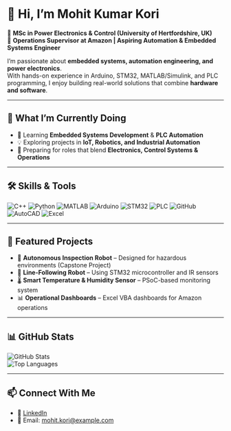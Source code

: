 # 👋 Hi, I’m Mohit Kumar Kori  

🔹 **MSc in Power Electronics & Control (University of Hertfordshire, UK)**  
🔹 **Operations Supervisor at Amazon | Aspiring Automation & Embedded Systems Engineer**  

I’m passionate about **embedded systems, automation engineering, and power electronics**.  
With hands-on experience in Arduino, STM32, MATLAB/Simulink, and PLC programming, I enjoy building real-world solutions that combine **hardware and software**.  

---

## 🌱 What I’m Currently Doing
- 🚀 Learning **Embedded Systems Development** & **PLC Automation**  
- 💡 Exploring projects in **IoT, Robotics, and Industrial Automation**  
- 🎯 Preparing for roles that blend **Electronics, Control Systems & Operations**  

---

## 🛠️ Skills & Tools

![C++](https://img.shields.io/badge/C++-00599C?style=flat&logo=c%2B%2B&logoColor=white)
![Python](https://img.shields.io/badge/Python-3776AB?style=flat&logo=python&logoColor=white)
![MATLAB](https://img.shields.io/badge/MATLAB-orange?style=flat&logo=mathworks)
![Arduino](https://img.shields.io/badge/Arduino-00979D?style=flat&logo=arduino&logoColor=white)
![STM32](https://img.shields.io/badge/STM32-03234B?style=flat&logo=stmicroelectronics&logoColor=white)
![PLC](https://img.shields.io/badge/PLC-Automation-blue?style=flat)
![GitHub](https://img.shields.io/badge/GitHub-181717?style=flat&logo=github&logoColor=white)
![AutoCAD](https://img.shields.io/badge/AutoCAD-D00000?style=flat&logo=autodesk&logoColor=white)
![Excel](https://img.shields.io/badge/Excel-D0EA00?style=flat&logo=microsoft-excel&logoColor=black)

---

## 📌 Featured Projects
- 🤖 **Autonomous Inspection Robot** – Designed for hazardous environments (Capstone Project)  
- 🚗 **Line-Following Robot** – Using STM32 microcontroller and IR sensors  
- 🌡️ **Smart Temperature & Humidity Sensor** – PSoC-based monitoring system  
- 📊 **Operational Dashboards** – Excel VBA dashboards for Amazon operations  

---

## 📊 GitHub Stats
![GitHub Stats](https://github-readme-stats.vercel.app/api?username=mohitkori27997-cmd&show_icons=true&theme=tokyonight)  
![Top Languages](https://github-readme-stats.vercel.app/api/top-langs/?username=mohitkori27997-cmd&layout=compact&theme=tokyonight)  

---

## 📫 Connect With Me
- 💼 [LinkedIn](https://www.linkedin.com)  
- 📧 Email: mohit.kori@example.com  
